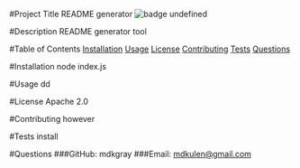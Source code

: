 
  #Project Title
  README generator 
  ![badge](https://img.shields.io/badge/license-undefined-brightgreen)
  undefined

  #Description
  README generator tool

  #Table of Contents
  [Installation](#Installation)
  [Usage](#Usage)
  [License](#License)
  [Contributing](#Contributing)
  [Tests](#Tests)
  [Questions](#Questions)

  #Installation 
  node index.js

  #Usage
  dd

  #License
  Apache 2.0

  #Contributing
  however

  #Tests
  install

  #Questions
  ###GitHub: mdkgray
  ###Email: mdkulen@gmail.com
